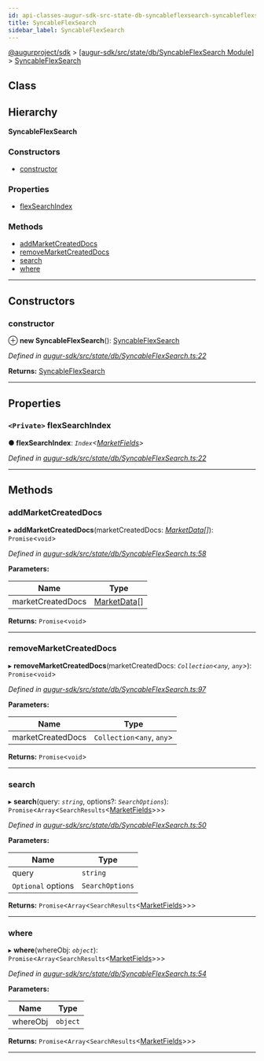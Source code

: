 ```yaml
---
id: api-classes-augur-sdk-src-state-db-syncableflexsearch-syncableflexsearch
title: SyncableFlexSearch
sidebar_label: SyncableFlexSearch
---
```


[@augurproject/sdk](api-readme.md) > [[augur-sdk/src/state/db/SyncableFlexSearch Module]](api-modules-augur-sdk-src-state-db-syncableflexsearch-module.md) > [SyncableFlexSearch](api-classes-augur-sdk-src-state-db-syncableflexsearch-syncableflexsearch.md)

## Class

## Hierarchy

**SyncableFlexSearch**

### Constructors

* [constructor](api-classes-augur-sdk-src-state-db-syncableflexsearch-syncableflexsearch.md#constructor)

### Properties

* [flexSearchIndex](api-classes-augur-sdk-src-state-db-syncableflexsearch-syncableflexsearch.md#flexsearchindex)

### Methods

* [addMarketCreatedDocs](api-classes-augur-sdk-src-state-db-syncableflexsearch-syncableflexsearch.md#addmarketcreateddocs)
* [removeMarketCreatedDocs](api-classes-augur-sdk-src-state-db-syncableflexsearch-syncableflexsearch.md#removemarketcreateddocs)
* [search](api-classes-augur-sdk-src-state-db-syncableflexsearch-syncableflexsearch.md#search)
* [where](api-classes-augur-sdk-src-state-db-syncableflexsearch-syncableflexsearch.md#where)

---

## Constructors

<a id="constructor"></a>

###  constructor

⊕ **new SyncableFlexSearch**(): [SyncableFlexSearch](api-classes-augur-sdk-src-state-db-syncableflexsearch-syncableflexsearch.md)

*Defined in [augur-sdk/src/state/db/SyncableFlexSearch.ts:22](https://github.com/AugurProject/augur/blob/0787bf1a23/packages/augur-sdk/src/state/db/SyncableFlexSearch.ts#L22)*

**Returns:** [SyncableFlexSearch](api-classes-augur-sdk-src-state-db-syncableflexsearch-syncableflexsearch.md)

___

## Properties

<a id="flexsearchindex"></a>

### `<Private>` flexSearchIndex

**● flexSearchIndex**: *`Index`<[MarketFields](api-interfaces-augur-sdk-src-state-db-syncableflexsearch-marketfields.md)>*

*Defined in [augur-sdk/src/state/db/SyncableFlexSearch.ts:22](https://github.com/AugurProject/augur/blob/0787bf1a23/packages/augur-sdk/src/state/db/SyncableFlexSearch.ts#L22)*

___

## Methods

<a id="addmarketcreateddocs"></a>

###  addMarketCreatedDocs

▸ **addMarketCreatedDocs**(marketCreatedDocs: *[MarketData](api-interfaces-augur-sdk-src-state-logs-types-marketdata.md)[]*): `Promise`<`void`>

*Defined in [augur-sdk/src/state/db/SyncableFlexSearch.ts:58](https://github.com/AugurProject/augur/blob/0787bf1a23/packages/augur-sdk/src/state/db/SyncableFlexSearch.ts#L58)*

**Parameters:**

| Name | Type |
| ------ | ------ |
| marketCreatedDocs | [MarketData](api-interfaces-augur-sdk-src-state-logs-types-marketdata.md)[] |

**Returns:** `Promise`<`void`>

___
<a id="removemarketcreateddocs"></a>

###  removeMarketCreatedDocs

▸ **removeMarketCreatedDocs**(marketCreatedDocs: *`Collection`<`any`, `any`>*): `Promise`<`void`>

*Defined in [augur-sdk/src/state/db/SyncableFlexSearch.ts:97](https://github.com/AugurProject/augur/blob/0787bf1a23/packages/augur-sdk/src/state/db/SyncableFlexSearch.ts#L97)*

**Parameters:**

| Name | Type |
| ------ | ------ |
| marketCreatedDocs | `Collection`<`any`, `any`> |

**Returns:** `Promise`<`void`>

___
<a id="search"></a>

###  search

▸ **search**(query: *`string`*, options?: *`SearchOptions`*): `Promise`<`Array`<`SearchResults`<[MarketFields](api-interfaces-augur-sdk-src-state-db-syncableflexsearch-marketfields.md)>>>

*Defined in [augur-sdk/src/state/db/SyncableFlexSearch.ts:50](https://github.com/AugurProject/augur/blob/0787bf1a23/packages/augur-sdk/src/state/db/SyncableFlexSearch.ts#L50)*

**Parameters:**

| Name | Type |
| ------ | ------ |
| query | `string` |
| `Optional` options | `SearchOptions` |

**Returns:** `Promise`<`Array`<`SearchResults`<[MarketFields](api-interfaces-augur-sdk-src-state-db-syncableflexsearch-marketfields.md)>>>

___
<a id="where"></a>

###  where

▸ **where**(whereObj: *`object`*): `Promise`<`Array`<`SearchResults`<[MarketFields](api-interfaces-augur-sdk-src-state-db-syncableflexsearch-marketfields.md)>>>

*Defined in [augur-sdk/src/state/db/SyncableFlexSearch.ts:54](https://github.com/AugurProject/augur/blob/0787bf1a23/packages/augur-sdk/src/state/db/SyncableFlexSearch.ts#L54)*

**Parameters:**

| Name | Type |
| ------ | ------ |
| whereObj | `object` |

**Returns:** `Promise`<`Array`<`SearchResults`<[MarketFields](api-interfaces-augur-sdk-src-state-db-syncableflexsearch-marketfields.md)>>>

___

